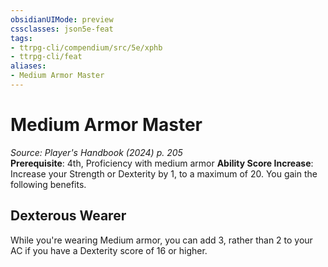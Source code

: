 ```yaml
---
obsidianUIMode: preview
cssclasses: json5e-feat
tags:
- ttrpg-cli/compendium/src/5e/xphb
- ttrpg-cli/feat
aliases:
- Medium Armor Master
---
```

# Medium Armor Master
*Source: Player's Handbook (2024) p. 205*  
**Prerequisite**: 4th, Proficiency with medium armor
**Ability Score Increase**: Increase your Strength or Dexterity by 1, to a maximum of 20.
You gain the following benefits.

## Dexterous Wearer

While you're wearing Medium armor, you can add 3, rather than 2 to your AC if you have a Dexterity score of 16 or higher.
